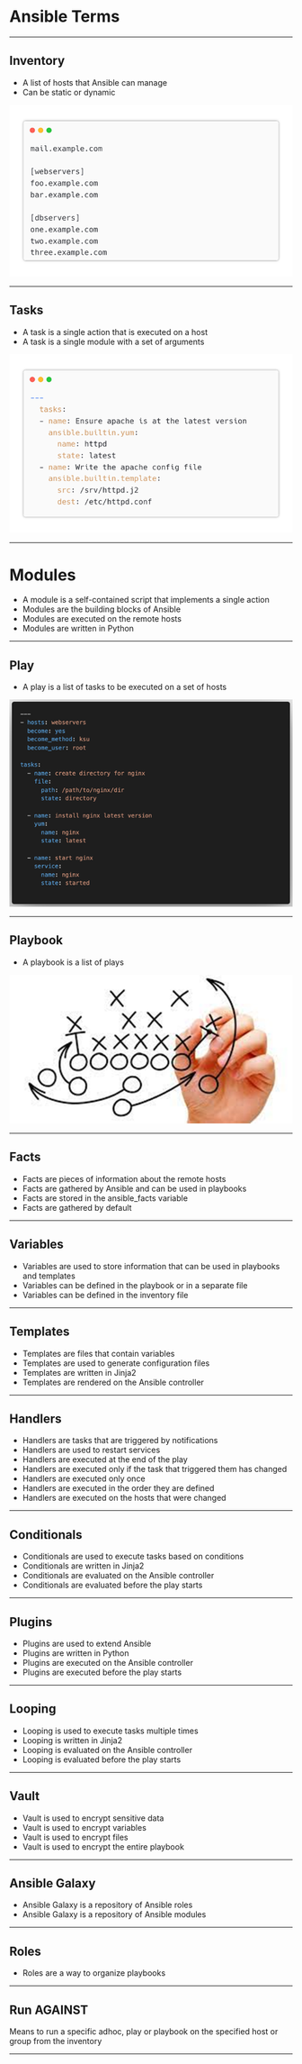 # Ansible Terms

---

## Inventory

* A list of hosts that Ansible can manage
* Can be static or dynamic

![img_1.png](images/img_1.png)

---

## Tasks

* A task is a single action that is executed on a host
* A task is a single module with a set of arguments

![img_2.png](images/img_2.png)

---

# Modules

* A module is a self-contained script that implements a single action
* Modules are the building blocks of Ansible
* Modules are executed on the remote hosts
* Modules are written in Python


---

## Play

* A play is a list of tasks to be executed on a set of hosts

![img_3.png](images/img_3.png)

---

## Playbook

* A playbook is a list of plays

![img_4.png](images/img_4.png)

---

## Facts

* Facts are pieces of information about the remote hosts
* Facts are gathered by Ansible and can be used in playbooks
* Facts are stored in the ansible_facts variable
* Facts are gathered by default

---

## Variables

* Variables are used to store information that can be used in playbooks and templates
* Variables can be defined in the playbook or in a separate file
* Variables can be defined in the inventory file

---

## Templates

* Templates are files that contain variables
* Templates are used to generate configuration files
* Templates are written in Jinja2
* Templates are rendered on the Ansible controller

---

## Handlers

* Handlers are tasks that are triggered by notifications
* Handlers are used to restart services
* Handlers are executed at the end of the play
* Handlers are executed only if the task that triggered them has changed
* Handlers are executed only once
* Handlers are executed in the order they are defined
* Handlers are executed on the hosts that were changed

---

## Conditionals

* Conditionals are used to execute tasks based on conditions
* Conditionals are written in Jinja2
* Conditionals are evaluated on the Ansible controller
* Conditionals are evaluated before the play starts

---

## Plugins

* Plugins are used to extend Ansible
* Plugins are written in Python
* Plugins are executed on the Ansible controller
* Plugins are executed before the play starts

---

## Looping

* Looping is used to execute tasks multiple times
* Looping is written in Jinja2
* Looping is evaluated on the Ansible controller
* Looping is evaluated before the play starts

---

## Vault

* Vault is used to encrypt sensitive data
* Vault is used to encrypt variables
* Vault is used to encrypt files
* Vault is used to encrypt the entire playbook

---

## Ansible Galaxy

* Ansible Galaxy is a repository of Ansible roles
* Ansible Galaxy is a repository of Ansible modules

---

## Roles

* Roles are a way to organize playbooks

---

## Run AGAINST 

Means to run a specific adhoc, play or playbook on the specified host or group from the inventory

---



